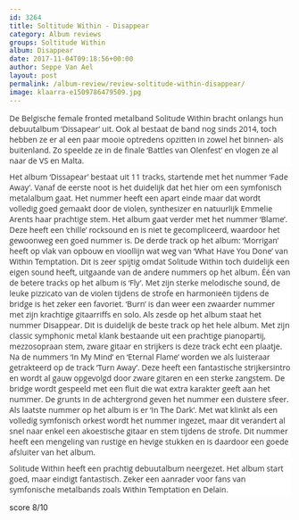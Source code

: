 ```yaml
---
id: 3264
title: Soltitude Within - Disappear
category: Album reviews
groups: Soltitude Within
album: Disappear
date: 2017-11-04T09:18:56+00:00
author: Seppe Van Ael
layout: post
permalink: /album-review/review-soltitude-within-disappear/
image: klaarra-e1509786479509.jpg
---
```

<p style="background: white; margin: 7.5pt 0cm 7.5pt 0cm;">
  <span style="font-size: 10.5pt; font-family: 'Open Sans','serif'; color: #2e2e2e;">De Belgische female fronted metalband Solitude Within bracht onlangs hun debuutalbum ‘Dissapear’ uit. Ook al bestaat de band nog sinds 2014, toch hebben ze er al een paar mooie optredens opzitten in zowel het binnen- als buitenland. Zo speelde ze in de finale ‘Battles van Olenfest’ en vlogen ze al naar de VS en Malta.</span>
</p>

<p style="background: white; margin: 7.5pt 0cm 7.5pt 0cm;">
  <span style="font-size: 10.5pt; font-family: 'Open Sans','serif'; color: #2e2e2e;">Het album ‘Dissapear’ bestaat uit 11 tracks, startende met het nummer ‘Fade Away’. Vanaf de eerste noot is het duidelijk dat het hier om een symfonisch metalalbum gaat. Het nummer heeft een apart einde maar dat wordt volledig goed gemaakt door de violen, synthesizer en natuurlijk Emmelie Arents haar prachtige stem. Het album gaat verder met het nummer ‘Blame’. Deze heeft een ‘chille’ rocksound en is niet te gecompliceerd, waardoor het gewoonweg een goed nummer is. De derde track op het album: ‘Morrigan’ heeft op vlak van opbouw en vioollijn wat weg van ‘What Have You Done’ van Within Temptation. Dit is zeer spijtig omdat Solitude Within toch duidelijk een eigen sound heeft, uitgaande van de andere nummers op het album. Één van de betere tracks op het album is ‘Fly’. Met zijn sterke melodische sound, de leuke pizzicato van de violen tijdens de strofe en harmonieën tijdens de bridge is het zeker een favoriet. ‘Burn’ is dan weer een zwaarder nummer met zijn krachtige gitaarriffs en solo. Als zesde op het album staat het nummer Disappear. Dit is duidelijk de beste track op het hele album. Met zijn classic symphonic metal klank bestaande uit een prachtige pianopartij, mezzosopraan stem, zware gitaar en strijkers is deze track echt een plaatje. Na de nummers ‘In My Mind’ en ‘Eternal Flame’ worden we als luisteraar getrakteerd op de track ‘Turn Away’. Deze heeft een fantastische strijkersintro en wordt al gauw opgevolgd door zware gitaren en een sterke zangstem. De bridge wordt gespeeld met een fluit die wat extra karakter geeft aan het nummer. De grunts in de achtergrond geven het nummer een duistere sfeer. Als laatste nummer op het album is er ‘In The Dark’. Met wat klinkt als een volledig symfonisch orkest wordt het nummer ingezet, maar dit verandert al snel naar enkel een akoestische gitaar en stem tijdens de strofe. Dit nummer heeft een mengeling van rustige en hevige stukken en is daardoor een goede afsluiter van het album.</span>
</p>

<p style="background: white; margin: 7.5pt 0cm 7.5pt 0cm;">
  <span style="font-size: 10.5pt; font-family: 'Open Sans','serif'; color: #2e2e2e;">Solitude Within heeft een prachtig debuutalbum neergezet. Het album start goed, maar eindigt fantastisch. Zeker een aanrader voor fans van symfonische metalbands zoals Within Temptation en Delain.</span>
</p>

score 8/10
